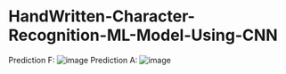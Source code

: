 # HandWritten-Character-Recognition-ML-Model-Using-CNN

Prediction F:
![image](https://github.com/user-attachments/assets/26cf1057-e256-4659-8b6f-52e612349ec2)
Prediction A:
![image](https://github.com/user-attachments/assets/494b2c7d-961e-4bb3-96cb-383fe2229e6a)




